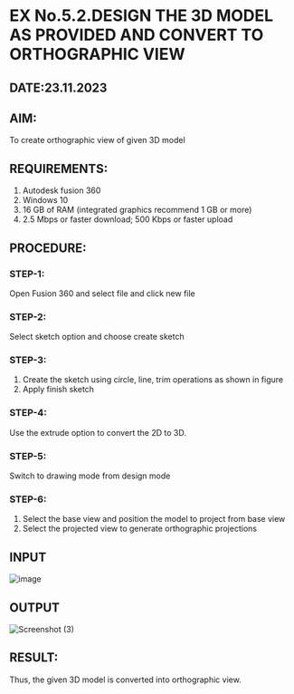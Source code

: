 # EX No.5.2.DESIGN THE 3D MODEL AS PROVIDED AND CONVERT TO ORTHOGRAPHIC VIEW
## DATE:23.11.2023

## AIM: 
To create orthographic view of given 3D model

## REQUIREMENTS: 
1. Autodesk fusion 360
2. Windows 10
3. 16 GB of RAM (integrated graphics recommend 1 GB or more)
4. 2.5 Mbps or faster download; 500 Kbps or faster upload 

## PROCEDURE:

### STEP-1:
Open Fusion 360 and select file and click new file

### STEP-2:
Select sketch option and choose create sketch

### STEP-3: 
1. Create the sketch using circle, line, trim operations as shown in figure
2. Apply finish sketch 

### STEP-4:
 Use the extrude option to convert the 2D to 3D.

### STEP-5:
Switch to drawing mode from design mode 
          
### STEP-6:
1. Select the base view and position the model to project from base view 
2. Select the projected view to generate orthographic projections

## INPUT
![image](https://user-images.githubusercontent.com/113594316/199412055-fa1f658d-65f4-42c2-9c3c-78c93512e905.png)

## OUTPUT

![Screenshot (3)](https://github.com/velupradeep/EX-No.5.2.DESIGN-THE-3D-MODEL-AS-PROVIDED-AND-CONVERT-TO-ORTHOGRAPHIC-VIEW/assets/150329341/a38d06e0-4980-4441-9e8e-a108c10839d0)

## RESULT:
Thus, the given 3D model is converted into orthographic view.
